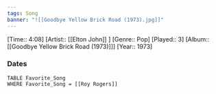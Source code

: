```yaml
---
tags: Song  
banner: "![[Goodbye Yellow Brick Road (1973).jpg]]"
---
```

[Time:: 4:08]
[Artist:: [[Elton John]] ]
[Genre:: Pop]
[Played:: 3]
[Album:: [[Goodbye Yellow Brick Road (1973)]]]
[Year:: 1973]
### Dates
````dataview
TABLE Favorite_Song
WHERE Favorite_Song = [[Roy Rogers]]
````